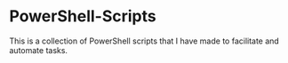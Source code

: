 # PowerShell-Scripts
This is a collection of PowerShell scripts that I have made to facilitate and automate tasks. 
